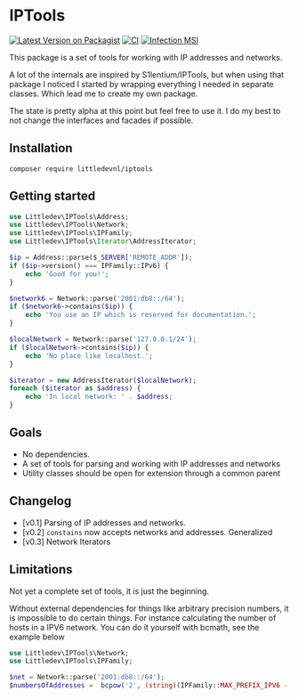 # IPTools

[![Latest Version on Packagist][ico-version]][link-packagist]
[![CI][ico-actions]][link-actions]
[![Infection MSI](https://badge.stryker-mutator.io/github.com/blackshadev/iptools/master)](https://infection.github.io)

This package is a set of tools for working with IP addresses and networks. 

A lot of the internals are inspired by S1lentium/IPTools, but when using that package I noticed I started by 
wrapping everything I needed in separate classes. Which lead me to create my own package.

The state is pretty alpha at this point but feel free to use it. I do my best to not change the interfaces and facades if possible.

## Installation

`composer require littledevnl/iptools`

## Getting started

```php
use Littledev\IPTools\Address;
use Littledev\IPTools\Network;
use Littledev\IPTools\IPFamily;
use Littledev\IPTools\Iterator\AddressIterator;

$ip = Address::parse($_SERVER['REMOTE_ADDR']);
if ($ip->version() === IPFamily::IPv6) {
    echo 'Good for you!';
}

$network6 = Network::parse('2001:db8::/64');
if ($network6->contains($ip)) {
    echo 'You use an IP which is reserved for documentation.';
}

$localNetwork = Network::parse('127.0.0.1/24');
if ($localNetwork->contains($ip)) {
    echo 'No place like localhost.';
}

$iterator = new AddressIterator($localNetwork);
foreach ($iterator as $address) {
    echo 'In local network: ' . $address;
}
```

## Goals

- No dependencies.
- A set of tools for parsing and working with IP addresses and networks
- Utility classes should be open for extension through a common parent 

## Changelog

- [v0.1] Parsing of IP addresses and networks. 
- [v0.2] `constains` now accepts networks and addresses. Generalized 
- [v0.3] Network Iterators 

## Limitations

Not yet a complete set of tools, it is just the beginning.

Without external dependencies for things like arbitrary precision numbers, it is impossible to do certain things. 
For instance calculating the number of hosts in a IPV6 network. You can do it yourself with bcmath, see the example below

```php
use Littledev\IPTools\Network;
use Littledev\IPTools\IPFamily;

$net = Network::parse('2001:db8::/64');
$numbersOfAddresses =  bcpow('2', (string)(IPFamily::MAX_PREFIX_IPV6 - $net->subnet()->prefix()));
``` 

[ico-version]: https://img.shields.io/packagist/v/littledevnl/iptools.svg?style=flat-square
[ico-actions]: https://img.shields.io/github/workflow/status/blackshadev/iptools/CI?label=CI%2FCD&style=flat-square

[link-actions]: https://github.com/blackshadev/iptools/actions?query=workflow%3ACI%2FCD
[link-packagist]: https://packagist.org/packages/littledevnl/iptools
